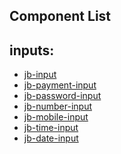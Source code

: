 ## Component List

## inputs: 
- [jb-input](https://github.com/javadbat/jb-input)
- [jb-payment-input](https://github.com/javadbat/jb-payment-input)
- [jb-password-input](https://github.com/javadbat/jb-password-input)
- [jb-number-input]((https://github.com/javadbat/jb-number-input))
- [jb-mobile-input](https://github.com/javadbat/jb-mobile-input)
- [jb-time-input](https://github.com/javadbat/jb-time-input)
- [jb-date-input]((https://github.com/javadbat/jb-date-input))